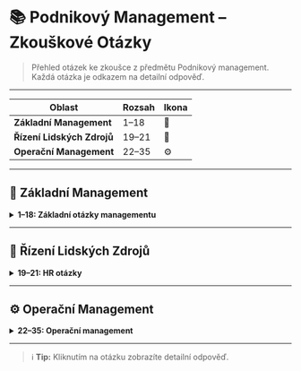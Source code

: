 # 📚 Podnikový Management – Zkouškové Otázky

> Přehled otázek ke zkoušce z předmětu Podnikový management. Každá otázka je odkazem na detailní odpověď.

---

<div align="center">

| Oblast | Rozsah | Ikona |
|--------|--------|-------|
| **Základní Management** | 1–18 | 🏢 |
| **Řízení Lidských Zdrojů** | 19–21 | 👥 |
| **Operační Management** | 22–35 | ⚙️ |

</div>

---

## 🏢 Základní Management

<details>
<summary><strong>1–18: Základní otázky managementu</strong></summary>

<ol>
<li><a href="otazky/01_zakladni_management/otazka_1.md">Klasické teorie (školy) managementu – stručná charakteristika</a></li>
<li><a href="otazky/01_zakladni_management/otazka_2.md">Post-klasické teorie managementu – stručná charakteristika</a></li>
<li><a href="otazky/01_zakladni_management/otazka_3.md">Rozdíl mezi PESTE a SWOT, konkrétní faktory</a></li>
<li><a href="otazky/01_zakladni_management/otazka_4.md">3 metody týmového rozhodování – principy a výběr řešení</a></li>
<li><a href="otazky/01_zakladni_management/otazka_5.md">Situační vedení – princip a schéma</a></li>
<li><a href="otazky/01_zakladni_management/otazka_6.md">Identita vs. image podniku, příklad komponent</a></li>
<li><a href="otazky/01_zakladni_management/otazka_7.md">Organizační struktura pro podnik s jedním výrobkem</a></li>
<li><a href="otazky/01_zakladni_management/otazka_8.md">3 metody analýzy vnitřního prostředí</a></li>
<li><a href="otazky/01_zakladni_management/otazka_9.md">Delegování – cíle, zásady, pevné vs. volné</a></li>
<li><a href="otazky/01_zakladni_management/otazka_10.md">Strategie SO pro PEF MENDELU (5×S, 5×O)</a></li>
<li><a href="otazky/01_zakladni_management/otazka_11.md">Porterův diamant – schéma a využití</a></li>
<li><a href="otazky/01_zakladni_management/otazka_12.md">Manažerské role vs. funkce</a></li>
<li><a href="otazky/01_zakladni_management/otazka_13.md">Styly vedení – 3 typy, příklad</a></li>
<li><a href="otazky/01_zakladni_management/otazka_14.md">Oblasti rozhodování při plánování – příklad</a></li>
<li><a href="otazky/01_zakladni_management/otazka_15.md">Strategický, taktický a operativní plán pro konkrétní podnik</a></li>
<li><a href="otazky/01_zakladni_management/otazka_16.md">Organizační struktura univerzity – návrh a vysvětlení</a></li>
<li><a href="otazky/01_zakladni_management/otazka_17.md">Riziko a typy manažerů dle přístupu k riziku</a></li>
<li><a href="otazky/01_zakladni_management/otazka_18.md">Metody rozhodování v Time managementu</a></li>
</ol>

</details>

---

## 👥 Řízení Lidských Zdrojů

<details>
<summary><strong>19–21: HR otázky</strong></summary>

<ol start="19">
<li><a href="otazky/02_rizeni_lidskych_zdroju/otazka_19.md">7 znaků Švarc systému (nelegální zaměstnávání)</a></li>
<li><a href="otazky/02_rizeni_lidskych_zdroju/otazka_20.md">6 povinných částí pracovní smlouvy</a></li>
<li><a href="otazky/02_rizeni_lidskych_zdroju/otazka_21.md">Princip a charakteristiky zkušební doby</a></li>
</ol>

</details>

---

## ⚙️ Operační Management

<details>
<summary><strong>22–35: Operační management</strong></summary>

<ol start="22">
<li><a href="otazky/03_operacni_managment/otazka_22.md">Procesní přístup k managementu</a></li>
<li><a href="otazky/03_operacni_managment/otazka_23.md">Metoda SIPOC – účel a využití</a></li>
<li><a href="otazky/03_operacni_managment/otazka_24.md">Proces vývoje produktů</a></li>
<li><a href="otazky/03_operacni_managment/otazka_25.md">Taguchiho přístup k vývoji produktu</a></li>
<li><a href="otazky/03_operacni_managment/otazka_26.md">Dům kvality – složení</a></li>
<li><a href="otazky/03_operacni_managment/otazka_27.md">Model Kano – popis</a></li>
<li><a href="otazky/03_operacni_managment/otazka_28.md">Analýza citlivosti – účel</a></li>
<li><a href="otazky/03_operacni_managment/otazka_29.md">Princip tlaku a používané metody</a></li>
<li><a href="otazky/03_operacni_managment/otazka_30.md">Princip tahu a používané metody</a></li>
<li><a href="otazky/03_operacni_managment/otazka_31.md">Principy řízení zásob</a></li>
<li><a href="otazky/03_operacni_managment/otazka_32.md">ABC analýza – účel a použití</a></li>
<li><a href="otazky/03_operacni_managment/otazka_33.md">Kvalita – definice, transformační přístup, zlepšování</a></li>
<li><a href="otazky/03_operacni_managment/otazka_34.md">Standardy ISO 9000 – podstata</a></li>
<li><a href="otazky/03_operacni_managment/otazka_35.md">Model EFQM a jeho principy</a></li>
</ol>

</details>

---

> ℹ️ **Tip:** Kliknutím na otázku zobrazíte detailní odpověď.
